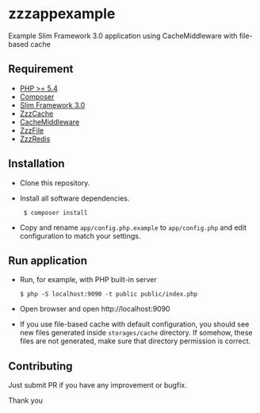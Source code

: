 # zzzappexample
Example Slim Framework 3.0 application using CacheMiddleware with file-based cache

## Requirement
- [PHP >= 5.4](https://php.net)
- [Composer](https://getcomposer.org)
- [Slim Framework 3.0](https://slimframework.com)
- [ZzzCache](https://github.com/zamronypj/zzzcache)
- [CacheMiddleware](https://github.com/zamronypj/zzzmiddleware)
- [ZzzFile](https://github.com/zamronypj/zzzfile)
- [ZzzRedis](https://github.com/zamronypj/zzzredis)

## Installation

- Clone this repository.
- Install all software dependencies.

       $ composer install

- Copy and rename `app/config.php.example` to `app/config.php` and edit configuration
to match your settings.

## Run application
- Run, for example, with PHP built-in server

      $ php -S localhost:9090 -t public public/index.php

- Open browser and open http://localhost:9090
- If you use file-based cache with default configuration, you should see new files generated inside `storages/cache` directory. If somehow, these files are not generated,
make sure that directory permission is correct.

## Contributing

Just submit PR if you have any improvement or bugfix.

Thank you
